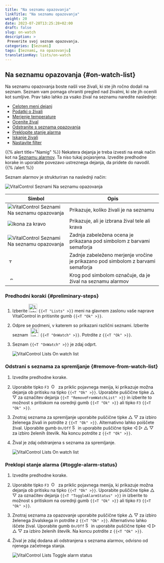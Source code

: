 ```yaml
---
title: "Na seznamu opazovanja"
linkTitle: "Na seznamu opazovanja"
weight: 20
date: 2023-07-28T13:25:28+02:00
draft: false
slug: on-watch
description: >
 Preverite svoj seznam opazovanja.
categories: [Seznami]
tags: [Seznami, na opazovanju]
translationKey: lists/on-watch
---
```

## Na seznamu opazovanja {#on-watch-list}

Na seznamu opazovanja boste našli vse živali, ki ste jih ročno dodali na seznam. Seznam vam pomaga ohraniti pregled nad živalmi, ki ste jih ocenili kot sumljive. Prav tako lahko za vsako žival na seznamu naredite naslednje:

- [Celoten meni dejanj](../alarm/#full-action-menu)
- [Podatki o živali](../alarm/#animal-data)
- [Merjenje temperature](../alarm/#take-temperature)
- [Ocenite žival](../alarm/#rate-animal)
- [Odstranite s seznama opazovanja](#remove-from-watch-list)
- [Preklopite stanje alarma](#toggle-alarm-status)
- [Iskanje živali](../alarm/#search-animal)
- [Nastavite filter](../alarm/#set-filter)

{{% alert title="Namig" %}}
Nekatera dejanja je treba izvesti na enak način kot na [Seznamu alarmov](../alarm). Ta niso tukaj pojasnjena. Izvedite predhodne korake in uporabite povezavo ustreznega dejanja, da pridete do navodil.
{{% /alert %}}

Seznam alarmov je strukturiran na naslednji način:

   ![VitalControl Seznami Na seznamu opazovanja](../images/onwatchstructure.png "Struktura seznama opazovanja")

|Simbol   | Opis
|---------|-----
| ![VitalControl Seznami Na seznamu opazovanja](../images/kopf.png "Število živali v čredi") | Prikazuje, koliko živali je na seznamu
| ![Ikona za kravo](../images/kopf2.png "Glava krave") | Prikazuje, ali je izbrana žival tele ali krava
| ![VitalControl Seznami Na seznamu opazovanja](../images/auge.png "Ocena") | Zadnja zabeležena ocena je prikazana pod simbolom z barvami semaforja
| &nbsp;<img src="/icons/actions/temperature.svg" width="12" align="bottom" alt="Telesna temperatura" title="Telesna temperatura" /> | Zadnje zabeleženo merjenje vročine je prikazano pod simbolom z barvami semaforja
| &nbsp;&nbsp;<img src="/icons/header/alarm.svg" width="8" align="bottom" alt="Prikaz živali na alarmu" title="Žival na alarmu" /> | Krog pod simbolom označuje, da je žival na seznamu alarmov

### Predhodni koraki {#preliminary-steps}

1. Izberite <img src="/icons/main/lists.svg" width="28" align="bottom" alt="Lists" /> `{{<T "Lists" >}}` meni na glavnem zaslonu vaše naprave VitalControl in pritisnite gumb `{{<T "Ok" >}}`.

2. Odpre se podmeni, v katerem so prikazani različni seznami. Izberite seznam &nbsp;<img src="/icons/lists/onwatch.svg" width="28" align="bottom" alt="List 'On watch'" /> `{{<T "OnWatch" >}}`. Potrdite z `{{<T "Ok" >}}`.

3. Seznam `{{<T "OnWatch" >}}` je zdaj odprt.

   ![VitalControl Lists On watch list](../images/firststeps2.png "Preliminary Steps")

### Odstrani s seznama za spremljanje {#remove-from-watch-list}

1. Izvedite predhodne korake.

2. Uporabite tipko `F3` &nbsp;<img src="/icons/footer/open-popup.svg" width="15" align="bottom" alt="Open popup" />&nbsp; za priklic pojavnega menija, ki prikazuje možna dejanja ob pritisku na tipko `{{<T "Ok" >}}`. Uporabite puščične tipke △ ▽ za označitev dejanja `{{<T "RemoveFromWatchList" >}}` in izberite to možnost s pritiskom na osrednji gumb `{{<T "Ok" >}}` ali tipko `F3` `{{<T "Ok" >}}`.

3. Znotraj seznama za spremljanje uporabite puščične tipke △ ▽ za izbiro želenega živali in potrdite z `{{<T "Ok" >}}`. Alternativno lahko poiščete žival. Uporabite gumb `On/Off` <img src="/icons/footer/search.svg" width="15" align="bottom" alt="Search" /> in uporabite puščične tipke ◁ ▷ △ ▽ za izbiro želenih številk. Na koncu potrdite z `{{<T "Ok" >}}`.

4. Žival je zdaj odstranjena s seznama za spremljanje.

   ![VitalControl Lists On watch list](../images/remove.png "Remove from watch list")

### Preklopi stanje alarma {#toggle-alarm-status}

1. Izvedite predhodne korake.

2. Uporabite tipko `F3` &nbsp;<img src="/icons/footer/open-popup.svg" width="15" align="bottom" alt="Open popup" />&nbsp; za priklic pojavnega menija, ki prikazuje možna dejanja ob pritisku na tipko `{{<T "Ok" >}}`. Uporabite puščične tipke △ ▽ za označitev dejanja `{{<T "ToggleAlarmStatus" >}}` in izberite to možnost s pritiskom na osrednji gumb `{{<T "Ok" >}}` ali tipko `F3` `{{<T "Ok" >}}`.

3. Znotraj seznama za opazovanje uporabite puščične tipke △ ▽ za izbiro želenega živalskega in potrdite z `{{<T "Ok" >}}`. Alternativno lahko iščete žival. Uporabite gumb `On/Off` <img src="/icons/footer/search.svg" width="15" align="bottom" alt="Search" /> in uporabite puščične tipke ◁ ▷ △ ▽ za izbiro želenih številk. Na koncu potrdite z `{{<T "Ok" >}}`.

4. Žival je zdaj dodana ali odstranjena s seznama alarmov, odvisno od njenega začetnega stanja.

   ![VitalControl Lists Toggle alarm status](../images/alarmstatus.png "Toggle alarm status")
